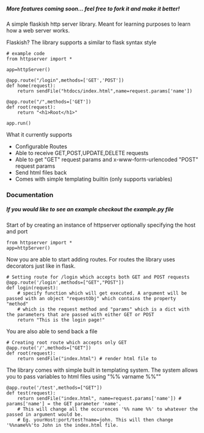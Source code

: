 ##### More features coming soon... feel free to fork it and make it better!
A simple flaskish http server library. Meant for learning purposes to learn how a web server works.

Flaskish?
The library supports a similar to flask syntax style
```
# example code
from httpserver import *

app=httpServer()

@app.route("/login",methods=['GET','POST'])
def home(request):
    return sendFile("htdocs/index.html",name=request.params['name'])

@app.route("/",methods=['GET'])
def root(request):
    return "<h1>Root</h1>"

app.run()
```

What it currently supports
- Configurable Routes
- Able to receive GET,POST,UPDATE,DELETE requests
- Able to get "GET" request params and x-www-form-urlencoded "POST" request params 
- Send html files back
- Comes with simple templating builtin (only supports variables)



### Documentation
##### If you would like to see an example checkout the example.py file 

Start of by creating an instance of httpserver optionally specifying the host and port
``` 
from httpserver import *
app=httpServer()
```
Now you are able to start adding routes. For routes the library uses decorators just like in flask.
```
# Setting route for /login which accepts both GET and POST requests
@app.route('/login',methods=["GET","POST"])
def login(request):
    # specify function which will get executed. A argument will be passed with an object "requestObj" which contains the property "method" 
    # which is the request method and "params" which is a dict with the parameters that are passed with either GET or POST
    return "This is the login page!"

```
You are also able to send back a file 
```
# Creating root route which accepts only GET
@app.route('/',methods=["GET"])
def root(request):
    return sendFile("index.html") # render html file to 
```
The library comes with simple built in templating system. The system allows you to pass variables to html files using "%% varname %%""
```
@app.route('/test',methods=["GET"])
def test(request):
    return sendFile("index.html", name=request.params['name']) # params['name'] = the GET parameter 'name'. 
    # This will change all the occurences '%% name %%' to whatever the passed in argument would be. 
    # Eg. yourHost:port/test?name=john. This will then change '%%name%%'to John in the index.html file.
```



